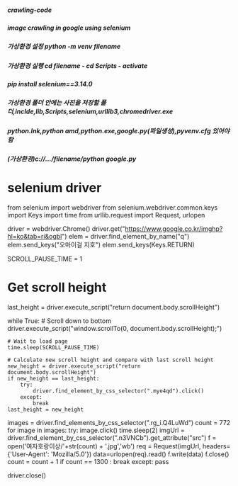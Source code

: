 ##### crawling-code
##### image crawling in google using selenium
##### 가상환경 설정 python -m venv filename
##### 가상환경 실행 cd filename - cd Scripts - activate
##### pip install selenium==3.14.0
##### 가상환경 폴더 안에는 사진을 저장할 폴더,inclde,lib,Scripts,selenium,urllib3,chromedriver.exe
##### python.lnk,python amd,python.exe,google.py(파일생성),pyvenv.cfg 있어야 함
##### (가상환경)c://.../filename/python google.py


# selenium driver

from selenium import webdriver
from selenium.webdriver.common.keys import Keys
import time
from urllib.request import Request, urlopen

driver = webdriver.Chrome()
driver.get("https://www.google.co.kr/imghp?hl=ko&tab=ri&ogbl")
elem = driver.find_element_by_name("q")
elem.send_keys("오마이걸 지호")
elem.send_keys(Keys.RETURN)

SCROLL_PAUSE_TIME = 1

# Get scroll height
last_height = driver.execute_script("return document.body.scrollHeight")

while True:
    # Scroll down to bottom
    driver.execute_script("window.scrollTo(0, document.body.scrollHeight);")

    # Wait to load page
    time.sleep(SCROLL_PAUSE_TIME)

    # Calculate new scroll height and compare with last scroll height
    new_height = driver.execute_script("return document.body.scrollHeight")
    if new_height == last_height:
        try:
            driver.find_element_by_css_selector(".mye4qd").click()
        except:
            break
    last_height = new_height

images = driver.find_elements_by_css_selector(".rg_i.Q4LuWd")
count = 772
for image in images:
    try:
        image.click()
        time.sleep(2)
        imgUrl = driver.find_element_by_css_selector(".n3VNCb").get_attribute("src")
        f = open('여자호랑이상/'+str(count) + '.jpg','wb')
        req = Request(imgUrl, headers={'User-Agent': 'Mozilla/5.0'})
        data=urlopen(req).read()
        f.write(data)
        f.close()
        count = count + 1 
        if count == 1300 :
            break
    except:
        pass

driver.close()

